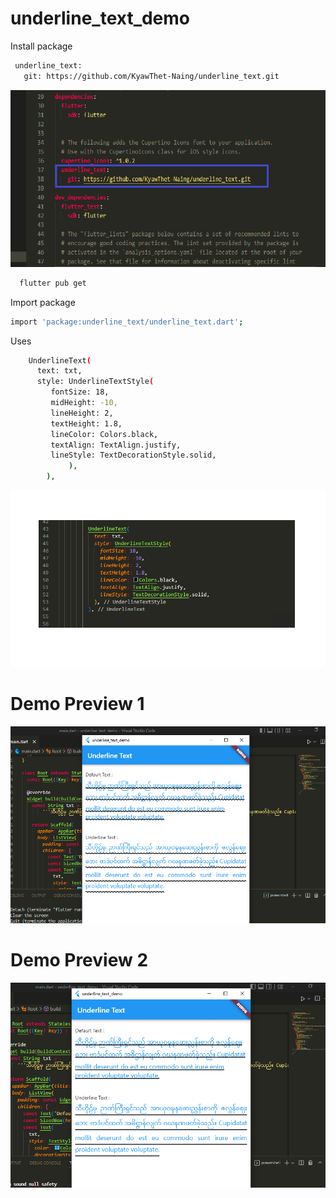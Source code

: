 # underline_text_demo

Install package

```bash
 underline_text:
   git: https://github.com/KyawThet-Naing/underline_text.git
```

![image_3](demo_img/img_3.png)

```bash
  flutter pub get
```

Import package

```bash
import 'package:underline_text/underline_text.dart';
```

Uses

```bash
    UnderlineText(
      text: txt,
      style: UnderlineTextStyle(
         fontSize: 18,
         midHeight: -10,
         lineHeight: 2,
         textHeight: 1.8,
         lineColor: Colors.black,
         textAlign: TextAlign.justify,
         lineStyle: TextDecorationStyle.solid,
             ),
        ),
```

![demo_img](demo_img/img_4.png)


# Demo Preview 1
![demo_img](demo_img/img_1.png)

# Demo Preview 2
![demo_img](demo_img/img_2.png)

